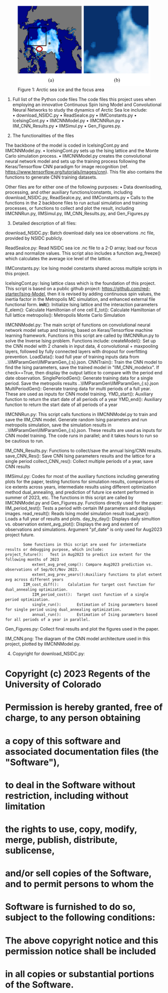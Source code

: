 <figure>
    <img src="/images/Figure1.jpg">
    <figcaption>Figure 1: Arctic sea ice and the focus area</figcaption>
</figure>




1. Full list of the Python code files
The code files this project uses when employing an innovative Continuous Spin Ising Model and Convolutional Neural Networks to study the dynamics of Arctic Sea Ice include:  
•	download_NSIDC.py
•	ReadSeaIce.py
•	IIMConstants.py
•	IceIsingCont.py
•	IIMCNNModel.py
•	IIMCNNRun.py
•	IIM_CNN_Results.py
•	IIMSimul.py
•	Gen_Figures.py.




2. The functionalities of the files

The backbone of the model is coded in IceIsingCont.py and IIMCNNModel.py. 
•	IceIsingCont.py sets up the Ising lattice and the Monte Carlo simulation process. 
•	IIMCNNModel.py creates the convolutional neural network model and sets up the training process following the Keras/Tensorflow CNN paradigm for image recognition (ref. https://www.tensorflow.org/tutorials/images/cnn). This file also contains the functions to generate CNN training datasets.

Other files are for either one of the following purposes:
•	Data downloading, processing, and other auxiliary functions/constants, including download_NSIDC.py, ReadSeaIce.py, and IIMConstants.py
•	Calls to the functions in the 2 backbone files to run actual simulation and training processes, or functions to collect and plot the result, including  IIMCNNRun.py, IIMSimul.py, IIM_CNN_Results.py, and Gen_Figures.py





3. Detailed description of all files:

download_NSIDC.py: 	Batch download daily sea ice observations .nc file, provided by NSIDC publicly.

ReadSeaIce.py:		Read NSIDC sea ice .nc file to a 2-D array; load our focus area and normalize values. 
			This script also includes a function avg_freeze() which calculates the average ice level of the lattice.

IIMConstants.py: 	Ice Ising model constants shared across multiple scripts in this project.

IceIsingCont.py:	Ising lattice class which is the foundation of this project. This script is based on a public github project: https://github.com/red-starter/Ising-Model, then it is revised by adding continuous spin values, the inertia factor in the Metropolis MC simulation, and enhanced external file functional form.
			__init__(): 	Initialize Ising lattice and the interaction parameters
			E_elem(): 	Calculate Hamiltonian of one cell
			E_tot(): 	Calculate Hamiltonian of full lattice
			metropolis():	Metropolis Monte Carlo Simulation

IIMCNNModel.py:		The main script of functions on convolutional neural network model setup and training, based on Keras/Tensorflow machine learning framework. Functions in this script are called by IIMCNNRun.py to solve the Inverse Ising problem.
Functions include:
			createModel():  Set up the CNN model with 2 chanels in input data, 4 convolutional + maxpooling layers, followed by fully connected layers with dropout for overfitting prevention.
			LoadData():	load full year of training inputs data from ..\\IIMParamGen\\IIMParamGen_{:s}.json.
			CNNTrain(): 	Train the CNN model to find the Ising parameters, save the trained model in "IIM_CNN_modelxx". If check==True, then display the output lattice to compare with the period end date observation.
			SinglePeriodGen(): Generate training data for a single period. Save the metropolis results ..\\IIMParamGen\\IIMParamGen_{:s}.json
			MultiPeriodGen(): Generate traning data for multi periods of a full year. These are used as inputs for CNN model training.
			YMD_start(): 	Auxiliary function to return the start date of all periods of a year
			YMD_end(): 	Auxiliary function to return the start date of all periods of a year

IIMCNNRun.py: 		This script calls functions in IIMCNNModel.py to train and save the IIM_CNN model. Generate random Ising parameters and run metropolis simulation, save the simulation results in ..\\IIMParamGen\\IIMParamGen_{:s}.json. These results are used as inputs for CNN model training. The code runs in parallel; and it takes hours to run so be cautious to run.

IIM_CNN_Results.py:	Functions to collect/save the annual Ising/CNN results.
			save_CNN_Res():	Save CNN Ising parameters results and the lattice for a single period
			collect_CNN_res(): Collect multiple periods of a year, save CNN results

IIMSimul.py:		Codes for most of the auxiliary functions including generating plots for the paper, testing functions for simulation results, comparisons of ice extents across years, intermediate results using different optimization method dual_annealing, and prediction of future ice extent performed in summer of 2023, etc. The functions in this script are called by IIMCNNModel.py and Gen_Figures.py.
			Functions directly used for the paper:
    			IIM_period_test():	Tests a period with certain IM parameters and displays images.
    			read_result():		Reads Ising model simulation result
			load_year():		Loads a full year of results and plots.
    			day_by_day(): 		Displays daily simultion vs. observation
    			extent_avg_plot():	Displays the avg and extent of observations and simulations. Argument "pf_date" is only used for Aug2023 project future.
    
			Some functions in this script are used for intermediate results or debugging purpose, which include:        						project_future(): 	Test in Aug2023 to predict ice extent for the following months of 2023
    			extent_avg_pred_comp():	Compare Aug2023 prediction vs. observations of Sep/Oct/Nov 2023.
    			extent_avg_prev_years():Auxiliary functions to plot extent avg across different years
			IIM_cost_diff():	Calulation for target cost function for dual_annealing optimization.	
    			IIM_period_cost():	Target cost function of a single period optimization.
    			single_run():		Estimation of Ising parameters based for single period using dual_annealing optimization.
    			annual_run(): 		Estimation of Ising parameters based for all periods of a year in parallel.
    
Gen_Figures.py:		Collect final results and plot the figures used in the paper.

IIM_CNN.png:		The diagram of the CNN model architecture used in this project, plotted by IIMCNNModel.py.




4. Copyright for download_NSIDC.py:
# Copyright (c) 2023 Regents of the University of Colorado
# Permission is hereby granted, free of charge, to any person obtaining
# a copy of this software and associated documentation files (the "Software"),
# to deal in the Software without restriction, including without limitation
# the rights to use, copy, modify, merge, publish, distribute, sublicense,
# and/or sell copies of the Software, and to permit persons to whom the
# Software is furnished to do so, subject to the following conditions:
# The above copyright notice and this permission notice shall be included
# in all copies or substantial portions of the Software.


